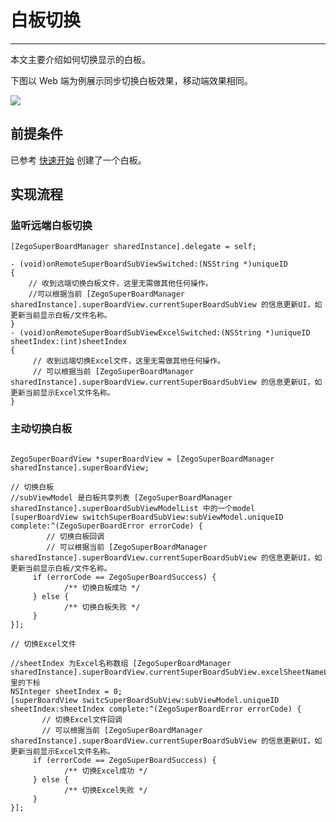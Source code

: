 # 白板切换

- - -

本文主要介绍如何切换显示的白板。

下图以 Web 端为例展示同步切换白板效果，移动端效果相同。

<Frame width="512" height="auto" caption=""><img src="https://doc-media.zego.im/sdk-doc/Pics/WhiteboardView/switch.gif" /></Frame>

## 前提条件

已参考 [快速开始](/super-board-ios/quick-start/create-white-board) 创建了一个白板。

## 实现流程

### 监听远端白板切换
```objc
[ZegoSuperBoardManager sharedInstance].delegate = self;

- (void)onRemoteSuperBoardSubViewSwitched:(NSString *)uniqueID
{
    // 收到远端切换白板文件，这里无需做其他任何操作。
    //可以根据当前 [ZegoSuperBoardManager sharedInstance].superBoardView.currentSuperBoardSubView 的信息更新UI，如更新当前显示白板/文件名称。
}
- (void)onRemoteSuperBoardSubViewExcelSwitched:(NSString *)uniqueID sheetIndex:(int)sheetIndex
{
     // 收到远端切换Excel文件，这里无需做其他任何操作。
     // 可以根据当前 [ZegoSuperBoardManager sharedInstance].superBoardView.currentSuperBoardSubView 的信息更新UI，如更新当前显示Excel文件名称。
}
```

### 主动切换白板
```objc

ZegoSuperBoardView *superBoardView = [ZegoSuperBoardManager sharedInstance].superBoardView;

// 切换白板
//subViewModel 是白板共享列表 [ZegoSuperBoardManager sharedInstance].superBoardSubViewModelList 中的一个model
[superBoardView switchSuperBoardSubView:subViewModel.uniqueID complete:^(ZegoSuperBoardError errorCode) {
        // 切换白板回调
        // 可以根据当前 [ZegoSuperBoardManager sharedInstance].superBoardView.currentSuperBoardSubView 的信息更新UI，如更新当前显示白板/文件名称。
     if (errorCode == ZegoSuperBoardSuccess) {
            /** 切换白板成功 */
     } else {
            /** 切换白板失败 */
     }
}];

// 切换Excel文件

//sheetIndex 为Excel名称数组 [ZegoSuperBoardManager sharedInstance].superBoardView.currentSuperBoardSubView.excelSheetNameList 里的下标
NSInteger sheetIndex = 0;
[superBoardView switcSuperBoardSubView:subViewModel.uniqueID sheetIndex:sheetIndex complete:^(ZegoSuperBoardError errorCode) {
       // 切换Excel文件回调
       // 可以根据当前 [ZegoSuperBoardManager sharedInstance].superBoardView.currentSuperBoardSubView 的信息更新UI，如更新当前显示Excel文件名称。
     if (errorCode == ZegoSuperBoardSuccess) {
            /** 切换Excel成功 */
     } else {
            /** 切换Excel失败 */
     }
}];
```
